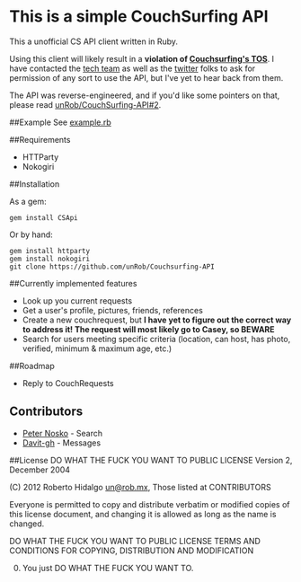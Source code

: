 This is a simple CouchSurfing API
=================================

This a unofficial CS API client written in Ruby.

Using this client will likely result in a **violation of [Couchsurfing's TOS](https://www.couchsurfing.org/n/terms)**. I have contacted the [tech team](https://support.couchsurfing.org/hc/en-us/requests/new?category=support) as well as the [twitter](https://twitter.com/couchsurfing) folks to ask for permission of any sort to use the API, but I've yet to hear back from them.

The API was reverse-engineered, and if you'd like some pointers on that, please read [unRob/CouchSurfing-API#2](https://github.com/unRob/CouchSurfing-API/pull/2#issuecomment-16404056).

##Example
See [example.rb](https://github.com/unRob/CouchSurfing-API/blob/master/examples/example.rb)

##Requirements
* HTTParty
* Nokogiri

##Installation

As a gem:

	gem install CSApi
	
Or by hand:

    gem install httparty 
	gem install nokogiri
    git clone https://github.com/unRob/Couchsurfing-API


##Currently implemented features

* Look up you current requests
* Get a user's profile, pictures, friends, references
* Create a new couchrequest, but **I have yet to figure out the correct way to address it! The request will most likely go to Casey, so BEWARE**
* Search for users meeting specific criteria (location, can host, has photo, verified, minimum & maximum age, etc.)

##Roadmap

* Reply to CouchRequests

## Contributors

* [Peter Nosko](https://github.com/pnosko) - Search
* [Davit-gh](https://github.com/davit-gh) - Messages


##License
DO WHAT THE FUCK YOU WANT TO PUBLIC LICENSE
Version 2, December 2004

(C) 2012 Roberto Hidalgo <un@rob.mx>,  Those listed at CONTRIBUTORS

Everyone is permitted to copy and distribute verbatim or modified
copies of this license document, and changing it is allowed as long
as the name is changed.

DO WHAT THE FUCK YOU WANT TO PUBLIC LICENSE
TERMS AND CONDITIONS FOR COPYING, DISTRIBUTION AND MODIFICATION

0. You just DO WHAT THE FUCK YOU WANT TO.
